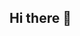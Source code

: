 ## Hi there 👋

<!--
**Alejagmds/Alejagmds** is a ✨ _special_ ✨ repository because its `README.md` (this file) appears on your GitHub profile.

Here are some ideas to get you started:

- 🔭 I’m currently working on ...
- 🌱 I’m currently learning a Master in Data Science
- 👯 I’m looking to collaborate on basic projects
- 🤔 I’m looking for help with understanding github
- 😄 Pronouns: her
- ⚡ Fun fact: I like to stargazing and be soaking sun on the beach
-->
